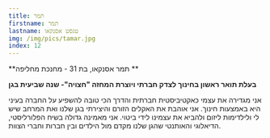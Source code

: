 ```yaml
---
title: תמר
firstname: תמר
lastname: טגסט אסנקאו
img: /img/pics/tamar.jpg
index: 12
---
```


**תמר אסנקאו, בת 31 - מחנכת מחליפה **

**בעלת תואר ראשון בחינוך לצדק חברתי ויוצרת המחזה "חצויה"- שנה שביעית בגן**

אני מגדירה את עצמי כאקטיביסטית חברתית והדרך הכי טובה להשפיע על החברה בעיני היא באמצעות חינוך. אני אוהבת את האקלים הזורם והיצירתי בגן שלנו ואת המרחב שיש לי ולילדימות ליזום ולהביא את עצמינו לידי ביטוי. אני מאמינה גדולה בשיח הפלורליסטי, הדיאלוגי והאותנטי שהגן שלנו מקדם מול הילדים ובין חברות וחברי הצוות.
